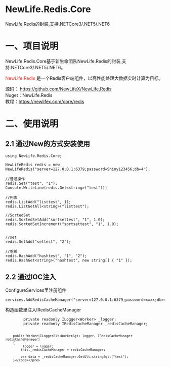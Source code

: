 # NewLife.Redis.Core
NewLife.Redis的封装,支持.NETCore3/.NET5/.NET6

<h1>一、项目说明</h1>
<p>NewLife.Redis.Core基于新生命团队NewLife.Redis的封装,支持.NETCore3/.NET5/.NET6。</p>
<p dir="auto"><span style="color: #e03e2d;">NewLife.Redis</span> 是一个Redis客户端组件，以高性能处理大数据实时计算为目标。</p>
<p dir="auto">源码：&nbsp;<a href="https://github.com/NewLifeX/NewLife.Redis">https://github.com/NewLifeX/NewLife.Redis</a><br />Nuget：NewLife.Redis<br />教程：<a href="https://newlifex.com/core/redis" rel="nofollow">https://newlifex.com/core/redis</a></p>
<h1>二、使用说明</h1>
<h2>2.1 通过New的方式安装使用</h2>

<pre class="language-csharp highlighter-hljs"><code>using NewLife.Redis.Core;

NewLifeRedis redis = new NewLifeRedis("server=127.0.0.1:6379;password=Shiny123456;db=4");

//普通操作
redis.Set("test", "1");
Console.WriteLine(redis.Get&lt;string&gt;("test"));

//列表
redis.ListAdd("listtest", 1);
redis.ListGetAll&lt;string&gt;("listtest");

//SortedSet
redis.SortedSetAdd("sortsettest", "1", 1.0);
redis.SortedSetIncrement("sortsettest", "1", 1.0);


//set
redis.SetAdd("settest", "2");

//哈希
redis.HashAdd("hashtest", "1", "2");
redis.HashGet&lt;string&gt;("hashtest", new string[] { "1" });</code></pre>
<h2>2.2 通过IOC注入</h2>
<p>ConfigureServices里注册组件</p>
<pre class="language-csharp highlighter-hljs"><code>services.AddRedisCacheManager("server=127.0.0.1:6379;password=xxxx;db=4");</code></pre>
<p>构造函数里注入IRedisCacheManager</p>
<pre class="language-csharp highlighter-hljs"><code>        private readonly ILogger&lt;Worker&gt; _logger;
        private readonly IRedisCacheManager _redisCacheManager;

        public Worker(ILogger&lt;Worker&gt; logger, IRedisCacheManager redisCacheManager)
        {
            _logger = logger;
            this._redisCacheManager = redisCacheManager;

            var data = _redisCacheManager.Get&lt;string&gt;("test");
        }</code></pre>
<p>&nbsp;</p>
